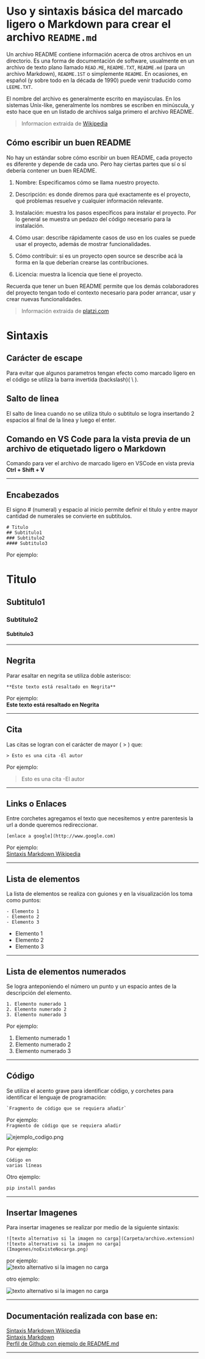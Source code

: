 # Uso y sintaxis básica del marcado ligero o Markdown para crear el archivo `README.md`

Un archivo README contiene información acerca de otros archivos en un directorio. Es una forma de documentación de software, usualmente en un archivo de texto plano llamado `READ.ME`, `README.TXT`, `README.md` (para un archivo Markdown), `README.1ST` o simplemente `README`. En ocasiones, en español (y sobre todo en la década de 1990) puede venir traducido como `LEEME.TXT`.

El nombre del archivo es generalmente escrito en mayúsculas. En los sistemas Unix-like, generalmente los nombres se escriben en minúscula, y esto hace que en un listado de archivos salga primero el archivo README.

> Informacion extraida de [Wikipedia](https://es.wikipedia.org/wiki/README)

## Cómo escribir un buen README

No hay un estándar sobre cómo escribir un buen README, cada proyecto es diferente y depende de cada uno. Pero hay ciertas partes que sí o sí debería contener un buen README.

1. Nombre: Especificamos cómo se llama nuestro proyecto.

2. Descripción: es donde diremos para qué exactamente es el proyecto, qué problemas resuelve y cualquier información relevante.

3. Instalación: muestra los pasos específicos para instalar el proyecto. Por lo general se muestra un pedazo del código necesario para la instalación.

4. Cómo usar: describe rápidamente casos de uso en los cuales se puede usar el proyecto, además de mostrar funcionalidades.

5. Cómo contribuir: si es un proyecto open source se describe acá la forma en la que deberían crearse las contribuciones.

6. Licencia: muestra la licencia que tiene el proyecto.

Recuerda que tener un buen README permite que los demás colaboradores del proyecto tengan todo el contexto necesario para poder arrancar, usar y crear nuevas funcionalidades.

> Información extraida de [platzi.com](https://platzi.com/clases/1650-prework-2019/21969-como-crear-un-buen-readmemd-y-sintaxis-de-markdown/)

# Sintaxis

## Carácter de escape

Para evitar que algunos parametros tengan efecto como marcado ligero en el código se utiliza la barra invertida (backslash)( \ ).

## Salto de linea

El salto de linea cuando no se utiliza titulo o subtitulo se logra insertando 2 espacios al final de la linea y luego el enter.

## Comando en VS Code para la vista previa de un archivo de etiquetado ligero o Markdown

Comando para ver el archivo de marcado ligero en VSCode en vista previa **Ctrl + Shift + V**

---

## Encabezados

El signo # (numeral) y espacio al inicio permite definir el titulo y entre mayor cantidad de numerales se convierte en subtitulos.

```
# Titulo
## Subtitulo1
### Subtitulo2
#### Subtitulo3
```

Por ejemplo:

# Titulo

## Subtitulo1

### Subtitulo2

#### Subtitulo3

---

## Negrita

Parar esaltar en negrita se utiliza doble asterisco:

```
**Este texto está resaltado en Negrita**
```

Por ejemplo:  
**Este texto está resaltado en Negrita**

---

## Cita

Las citas se logran con el carácter de mayor ( \> ) que:

```
> Esto es una cita -El autor
```

Por ejemplo:

> Esto es una cita -El autor

---

## Links o Enlaces

Entre corchetes agregamos el texto que necesitemos y entre parentesis la url a donde queremos redireccionar.

```
[enlace a google](http://www.google.com)
```

Por ejemplo:  
[Sintaxis Markdown Wikipedia](https://es.wikipedia.org/wiki/Markdown)

---

## Lista de elementos

La lista de elementos se realiza con guiones y en la visualización los toma como puntos:

```
- Elemento 1
- Elemento 2
- Elemento 3
```

- Elemento 1
- Elemento 2
- Elemento 3

---

## Lista de elementos numerados

Se logra anteponiendo el número un punto y un espacio antes de la descripción del elemento.

```
1. Elemento numerado 1
2. Elemento numerado 2
3. Elemento numerado 3
```

Por ejemplo:

1. Elemento numerado 1
2. Elemento numerado 2
3. Elemento numerado 3

---

## Código

Se utiliza el acento grave para identificar código, y corchetes para identificar el lenguaje de programación:

```
`Fragmento de código que se requiera añadir`
```

Por ejemplo:  
`Fragmento de código que se requiera añadir`

![ejemplo_codigo.png](Imagenes/ejemplo_codigo.png)

Por ejemplo:

```[language]
Código en
varias líneas
```

Otro ejemplo:

```bash
pip install pandas
```

---

## Insertar Imagenes

Para insertar imagenes se realizar por medio de la siguiente sintaxis:

```
![texto alternativo si la imagen no carga](Carpeta/archivo.extension)
![texto alternativo si la imagen no carga](Imagenes/noExisteNocarga.png)
```

por ejemplo:  
![texto alternativo si la imagen no carga](Imagenes/noExisteNocarga.png)

otro ejemplo:

![texto alternativo si la imagen no carga](Imagenes/vista_previa_README_md.png)

---

## Documentación realizada con base en:

[Sintaxis Markdown Wikipedia](https://es.wikipedia.org/wiki/Markdown)  
[Sintaxis Markdown](https://markdown.es/sintaxis-markdown/#links)  
[Perfil de Github con ejemplo de README.md](https://github.com/anabelisam/readme.md#how-to-clone)

---
